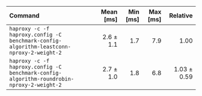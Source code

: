 | Command | Mean [ms] | Min [ms] | Max [ms] | Relative |
|:---|---:|---:|---:|---:|
| `haproxy -c -f haproxy.config -C benchmark-config-algorithm-leastconn-nproxy-2-weight-2` | 2.6 ± 1.1 | 1.7 | 7.9 | 1.00 |
| `haproxy -c -f haproxy.config -C benchmark-config-algorithm-roundrobin-nproxy-2-weight-2` | 2.7 ± 1.0 | 1.8 | 6.8 | 1.03 ± 0.59 |
